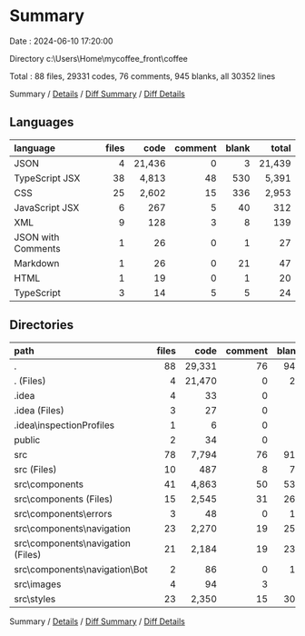 # Summary

Date : 2024-06-10 17:20:00

Directory c:\\Users\\Home\\mycoffee_front\\coffee

Total : 88 files,  29331 codes, 76 comments, 945 blanks, all 30352 lines

Summary / [Details](details.md) / [Diff Summary](diff.md) / [Diff Details](diff-details.md)

## Languages
| language | files | code | comment | blank | total |
| :--- | ---: | ---: | ---: | ---: | ---: |
| JSON | 4 | 21,436 | 0 | 3 | 21,439 |
| TypeScript JSX | 38 | 4,813 | 48 | 530 | 5,391 |
| CSS | 25 | 2,602 | 15 | 336 | 2,953 |
| JavaScript JSX | 6 | 267 | 5 | 40 | 312 |
| XML | 9 | 128 | 3 | 8 | 139 |
| JSON with Comments | 1 | 26 | 0 | 1 | 27 |
| Markdown | 1 | 26 | 0 | 21 | 47 |
| HTML | 1 | 19 | 0 | 1 | 20 |
| TypeScript | 3 | 14 | 5 | 5 | 24 |

## Directories
| path | files | code | comment | blank | total |
| :--- | ---: | ---: | ---: | ---: | ---: |
| . | 88 | 29,331 | 76 | 945 | 30,352 |
| . (Files) | 4 | 21,470 | 0 | 24 | 21,494 |
| .idea | 4 | 33 | 0 | 0 | 33 |
| .idea (Files) | 3 | 27 | 0 | 0 | 27 |
| .idea\\inspectionProfiles | 1 | 6 | 0 | 0 | 6 |
| public | 2 | 34 | 0 | 2 | 36 |
| src | 78 | 7,794 | 76 | 919 | 8,789 |
| src (Files) | 10 | 487 | 8 | 73 | 568 |
| src\\components | 41 | 4,863 | 50 | 536 | 5,449 |
| src\\components (Files) | 15 | 2,545 | 31 | 266 | 2,842 |
| src\\components\\errors | 3 | 48 | 0 | 16 | 64 |
| src\\components\\navigation | 23 | 2,270 | 19 | 254 | 2,543 |
| src\\components\\navigation (Files) | 21 | 2,184 | 19 | 238 | 2,441 |
| src\\components\\navigation\\Bot | 2 | 86 | 0 | 16 | 102 |
| src\\images | 4 | 94 | 3 | 8 | 105 |
| src\\styles | 23 | 2,350 | 15 | 302 | 2,667 |

Summary / [Details](details.md) / [Diff Summary](diff.md) / [Diff Details](diff-details.md)